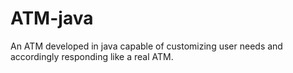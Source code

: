 # ATM-java
An ATM developed in java capable of customizing user needs and accordingly responding like a real ATM.
